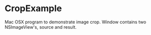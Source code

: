 CropExample
===========

Mac OSX program to demonstrate image crop. Window contains two NSImageView's, source and result.
